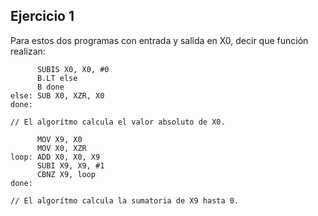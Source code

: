 ## Ejercicio 1
Para estos dos programas con entrada y salida en X0, decir que función realizan:
```
      SUBIS X0, X0, #0
      B.LT else
      B done
else: SUB X0, XZR, X0
done:

// El algorítmo calcula el valor absoluto de X0.
```


```
      MOV X9, X0
      MOV X0, XZR
loop: ADD X0, X0, X9
      SUBI X9, X9, #1
      CBNZ X9, loop
done:

// El algorítmo calcula la sumatoria de X9 hasta 0.
```